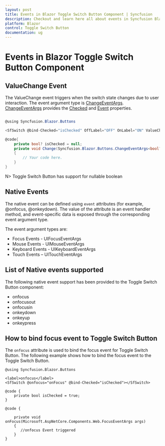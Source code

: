 ```yaml
---
layout: post
title: Events in Blazor Toggle Switch Button Component | Syncfusion
description: Checkout and learn here all about events in Syncfusion Blazor Toggle Switch Button component and more.
platform: Blazor
control: Toggle Switch Button
documentation: ug
---
```


# Events in Blazor Toggle Switch Button Component

## ValueChange Event

The ValueChange event triggers when the switch state changes due to user interaction. The event argument type is [ChangeEventArgs](https://help.syncfusion.com/cr/blazor/Syncfusion.Blazor.Buttons.ChangeEventArgs-1.html). [ChangeEventArgs](https://help.syncfusion.com/cr/blazor/Syncfusion.Blazor.Buttons.ChangeEventArgs-1.html) provides the [Checked](https://help.syncfusion.com/cr/blazor/Syncfusion.Blazor.Buttons.ChangeEventArgs-1.html#Syncfusion_Blazor_Buttons_ChangeEventArgs_1_Checked) and [Event](https://help.syncfusion.com/cr/blazor/Syncfusion.Blazor.Buttons.ChangeEventArgs-1.html#Syncfusion_Blazor_Buttons_ChangeEventArgs_1_Event) properties.

```csharp

@using Syncfusion.Blazor.Buttons

<SfSwitch @bind-Checked="isChecked" OffLabel="OFF" OnLabel="ON" ValueChange="Change" TChecked="bool?" ></SfSwitch>

@code{
    private bool? isChecked = null;
    private void Change(Syncfusion.Blazor.Buttons.ChangeEventArgs<bool?> args)
    {
        // Your code here.
    }
}

```

N> Toggle Switch Button has support for nullable boolean

## Native Events

The native event can be defined using `event` attributes (for example, @onfocus, @onkeydown). The value of the attribute is an event handler method, and event-specific data is exposed through the corresponding event argument type.

The event argument types are:
* Focus Events - UIFocusEventArgs
* Mouse Events - UIMouseEventArgs
* Keyboard Events - UIKeyboardEventArgs
* Touch Events – UITouchEventArgs

## List of Native events supported

The following native event support has been provided to the Toggle Switch Button component:

* onfocus
* onfocusout
* onfocusin
* onkeydown
* onkeyup
* onkeypress

## How to bind focus event to Toggle Switch Button

The `onfocus` attribute is used to bind the focus event for Toggle Switch Button. The following example shows how to bind the focus event to the Toggle Switch Button.

```cshtml
@using Syncfusion.Blazor.Buttons

<label>onfocus</label>
<SfSwitch @onfocus="onFocus" @bind-Checked="isChecked"></SfSwitch>

@code {
    private bool isChecked = true;
}

@code {

    private void onFocus(Microsoft.AspNetCore.Components.Web.FocusEventArgs args)
    {
       //onfocus Event triggered
    }
}

```
